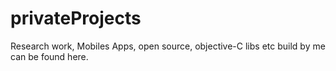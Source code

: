 # privateProjects
Research work, Mobiles Apps, open source, objective-C libs etc build by me can be found here. 
